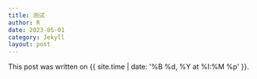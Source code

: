 ```yaml
---
title: 测试
author: R
date: 2023-05-01
category: Jekyll
layout: post
---
```


This post was written on {{ site.time | date: '%B %d, %Y at %I:%M %p' }}.

